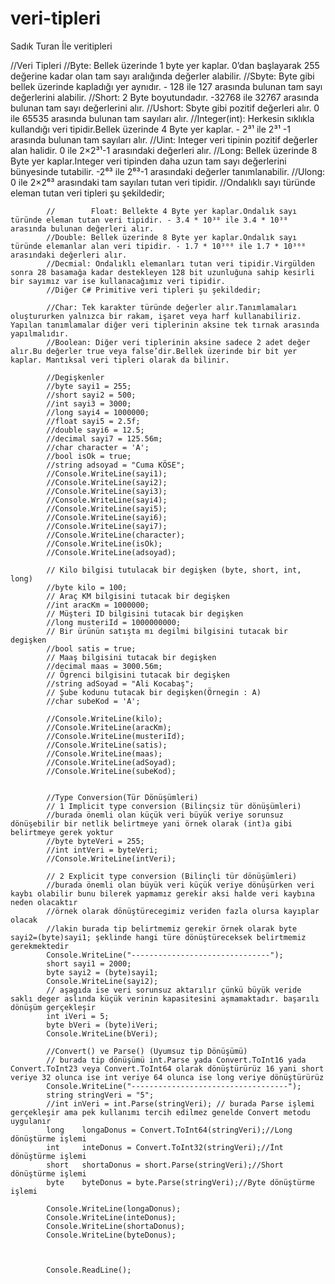 # veri-tipleri
Sadık Turan İle veritipleri

//Veri Tipleri
            //Byte: Bellek üzerinde 1 byte yer kaplar. 0’dan başlayarak 255 değerine kadar olan tam sayı aralığında değerler alabilir.
            //Sbyte: Byte gibi bellek üzerinde kapladığı yer aynıdır. - 128 ile 127 arasında bulunan tam sayı değerlerini alabilir.
            //Short: 2 Byte boyutundadır. -32768 ile 32767 arasında bulunan tam sayı değerlerini alır.
            //Ushort: Sbyte gibi pozitif değerleri alır. 0 ile 65535 arasında bulunan tam sayıları alır.
            //Integer(int): Herkesin sıklıkla kullandığı veri tipidir.Bellek üzerinde 4 Byte yer kaplar. - 2³¹ ile 2³¹ -1 arasında bulunan tam sayıları alır.
            //Uint: Integer veri tipinin pozitif değerler alan halidir. 0 ile 2×2³¹-1 arasındaki değerleri alır.
            //Long: Bellek üzerinde 8 Byte yer kaplar.Integer veri tipinden daha uzun tam sayı değerlerini bünyesinde tutabilir. -2⁶³ ile 2⁶³-1 arasındaki değerler tanımlanabilir.
            //Ulong: 0 ile 2×2⁶³ arasındaki tam sayıları tutan veri tipidir.
            //Ondalıklı sayı türünde eleman tutan veri tipleri şu şekildedir;

            //        Float: Bellekte 4 Byte yer kaplar.Ondalık sayı türünde eleman tutan veri tipidir. - 3.4 * 10³⁸ ile 3.4 * 10³⁸ arasında bulunan değerleri alır.
            //Double: Bellek üzerinde 8 Byte yer kaplar.Ondalık sayı türünde elemanlar alan veri tipidir. - 1.7 * 10³⁰⁸ ile 1.7 * 10³⁰⁸ arasındaki değerleri alır.
            //Decmial: Ondalıklı elemanları tutan veri tipidir.Virgülden sonra 28 basamağa kadar destekleyen 128 bit uzunluğuna sahip kesirli bir sayımız var ise kullanacağımız veri tipidir.
            //Diğer C# Primitive veri tipleri şu şekildedir;

            //Char: Tek karakter türünde değerler alır.Tanımlamaları oluştururken yalnızca bir rakam, işaret veya harf kullanabiliriz. Yapılan tanımlamalar diğer veri tiplerinin aksine tek tırnak arasında yapılmalıdır.
            //Boolean: Diğer veri tiplerinin aksine sadece 2 adet değer alır.Bu değerler true veya false’dir.Bellek üzerinde bir bit yer kaplar. Mantıksal veri tipleri olarak da bilinir.

            //Degişkenler
            //byte sayi1 = 255;
            //short sayi2 = 500;
            //int sayi3 = 3000;
            //long sayi4 = 1000000;
            //float sayi5 = 2.5f;
            //double sayi6 = 12.5;
            //decimal sayi7 = 125.56m;
            //char character = 'A';
            //bool isOk = true;
            //string adsoyad = "Cuma KÖSE";
            //Console.WriteLine(sayi1);
            //Console.WriteLine(sayi2);
            //Console.WriteLine(sayi3);
            //Console.WriteLine(sayi4);
            //Console.WriteLine(sayi5);
            //Console.WriteLine(sayi6);
            //Console.WriteLine(sayi7);
            //Console.WriteLine(character);
            //Console.WriteLine(isOk);
            //Console.WriteLine(adsoyad);

            // Kilo bilgisi tutulacak bir degişken (byte, short, int, long)
            //byte kilo = 100;
            // Araç KM bilgisini tutacak bir degişken
            //int aracKm = 1000000;
            // Müşteri ID bilgisini tutacak bir degişken
            //long musteriId = 1000000000;
            // Bir ürünün satışta mı degilmi bilgisini tutacak bir degişken
            //bool satis = true;
            // Maaş bilgisini tutacak bir degişken
            //decimal maas = 3000.56m;
            // Ögrenci bilgisini tutacak bir degişken
            //string adSoyad = "Ali Kocabaş";
            // Şube kodunu tutacak bir degişken(Örnegin : A)
            //char subeKod = 'A';

            //Console.WriteLine(kilo);
            //Console.WriteLine(aracKm);
            //Console.WriteLine(musteriId);
            //Console.WriteLine(satis);
            //Console.WriteLine(maas);
            //Console.WriteLine(adSoyad);
            //Console.WriteLine(subeKod);


            //Type Conversion(Tür Dönüşümleri)
            // 1 Implicit type conversion (Bilinçsiz tür dönüşümleri)
            //burada önemli olan küçük veri büyük veriye sorunsuz dönüşebilir bir netlik belirtmeye yani örnek olarak (int)a gibi belirtmeye gerek yoktur
            //byte byteVeri = 255;
            //int intVeri = byteVeri;
            //Console.WriteLine(intVeri);

            // 2 Explicit type conversion (Bilinçli tür dönüşümleri)
            //burada önemli olan büyük veri küçük veriye dönüşürken veri kaybı olabilir bunu bilerek yapmamız gerekir aksi halde veri kaybına neden olacaktır
            //örnek olarak dönüştürecegimiz veriden fazla olursa kayıplar olacak
            //lakin burada tip belirtmemiz gerekir örnek olarak byte sayi2=(byte)sayi1; şeklinde hangi türe dönüştüreceksek belirtmemiz gerekmektedir
            Console.WriteLine("-------------------------------");
            short sayi1 = 2000;
            byte sayi2 = (byte)sayi1;
            Console.WriteLine(sayi2);
            // aşagıda ise veri sorunsuz aktarılır çünkü büyük veride saklı deger aslında küçük verinin kapasitesini aşmamaktadır. başarılı dönüşüm gerçekleşir
            int iVeri = 5;
            byte bVeri = (byte)iVeri;
            Console.WriteLine(bVeri);

            //Convert() ve Parse() (Uyumsuz tip Dönüşümü)
            // burada tip dönüşümü int.Parse yada Convert.ToInt16 yada Convert.ToInt23 veya Convert.ToInt64 olarak dönüştürürüz 16 yani short veriye 32 olunca ise int veriye 64 olunca ise long veriye dönüştürürüz
            Console.WriteLine("-----------------------------------");
            string stringVeri = "5";
            //int inVeri = int.Parse(stringVeri); // burada Parse işlemi gerçekleşir ama pek kullanımı tercih edilmez genelde Convert metodu uygulanır
            long    longaDonus = Convert.ToInt64(stringVeri);//Long dönüştürme işlemi
            int     inteDonus = Convert.ToInt32(stringVeri);//İnt dönüştürme işlemi
            short   shortaDonus = short.Parse(stringVeri);//Short dönüştürme işlemi
            byte    byteDonus = byte.Parse(stringVeri);//Byte dönüştürme işlemi

            Console.WriteLine(longaDonus);
            Console.WriteLine(inteDonus);
            Console.WriteLine(shortaDonus);
            Console.WriteLine(byteDonus);



            Console.ReadLine();
